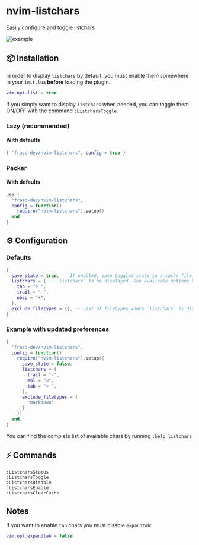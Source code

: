 # nvim-listchars

Easily configure and toggle listchars

![example](https://user-images.githubusercontent.com/116293603/225258794-e083246c-4262-474e-b68d-827da4d17fe0.gif)

## 📦 Installation

In order to display `listchars` by default,
you must enable them somewhere in your `init.lua` **before** loading the plugin.

```lua
vim.opt.list = true
```

If you simply want to display `listchars` when needed,
you can toggle them ON/OFF with the command `:ListcharsToggle`.

### Lazy (recommended)

#### With defaults

```lua
{ "fraso-dev/nvim-listchars", config = true }
```

### Packer

#### With defaults

```lua
use {
  "fraso-dev/nvim-listchars",
  config = function()
    require("nvim-listchars").setup()
  end
}
```

## ⚙️ Configuration

### Defaults

```lua
{
  save_state = true, -- If enabled, save toggled state in a cache file. Will overwrite current `vim.opt.list` value.
  listchars = { -- `listchars` to be displayed. See available options by running `:help listchars`
    tab = "> ",
    trail = "-",
    nbsp = "+",
  },
  exclude_filetypes = {}, -- List of filetypes where `listchars` is disabled
}
```

### Example with updated preferences

```lua
{
  "fraso-dev/nvim-listchars",
  config = function()
    require("nvim-listchars").setup({
      save_state = false,
      listchars = {
        trail = "-",
        eol = "↲",
        tab = "» ",
      },
      exclude_filetypes = {
        "markdown"
      }
    })
  end,
}
```

You can find the complete list of available chars by running `:help listchars`

## ⚡ Commands

```
:ListcharsStatus
:ListcharsToggle
:ListcharsDisable
:ListcharsEnable
:ListcharsClearCache
```

## Notes

If you want to enable `tab` chars you must disable `expandtab`:

```lua
vim.opt.expandtab = false
```
